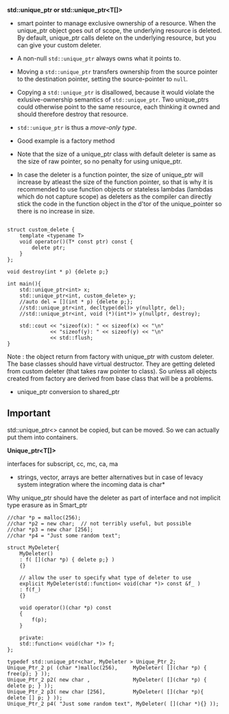 **std::unique_ptr<T> or std::unique_ptr<T[]>**

- smart pointer to manage exclusive ownership of a resource.
When the unique_ptr object goes out of scope, the underlying resource is deleted. By default, unique_ptr calls delete on the underlying resource, but you can give your custom deleter.

- A non-null `std::unique_ptr` always owns what it points to.

- Moving a `std::unique_ptr` transfers ownership from the source pointer to the destination pointer, setting the source-pointer to `null`.

- Copying a `std::unique_ptr` is disallowed, because it would violate the exlusive-ownership semantics of `std::unique_ptr`. Two unique_ptrs could otherwise point to the same resource, each thinking it owned and should therefore destroy that resource.

- `std::unique_ptr` is thus a *move-only type*.

- Good example is a factory method

- Note that the size of a unique_ptr class with default deleter is same as the size of raw pointer, so no penalty for using unique_ptr.

- In case the deleter is a function pointer, the size of unique_ptr will increase by atleast the size of the function pointer, so that is why it is recommended to use function objects or stateless lambdas (lambdas which do not capture scope) as deleters as the compiler can directly stick the code in the function object in the d'tor of the unique_pointer so there is no increase in size.


```

struct custom_delete {
    template <typename T>
    void operator()(T* const ptr) const {
        delete ptr;
    }
};

void destroy(int * p) {delete p;}

int main(){
    std::unique_ptr<int> x;
    std::unique_ptr<int, custom_delete> y;
    //auto del = [](int * p) {delete p;};
    //std::unique_ptr<int, decltype(del)> y(nullptr, del);
    //std::unique_ptr<int, void (*)(int*)> y(nullptr, destroy);

    std::cout << "sizeof(x): " << sizeof(x) << "\n"
              << "sizeof(y): " << sizeof(y) << "\n"
              << std::flush;
}
```

Note : the object return from factory with unique_ptr with custom deleter. The base classes should have virtual destructor. They are getting deleted from custom deleter (that takes raw pointer to class).
So unless all objects created from factory are derived from base class that will be a problems.

- unique_ptr conversion to shared_ptr

Important
---------
std::unique_ptr<> cannot be copied, but can be moved. So we can actually put them into containers.

**Unique_ptr<T[]>**

interfaces for subscript, cc, mc,  ca, ma

- strings, vector, arrays are better alternatives but in case of levacy system integration where the incoming data is char*

Why unique_ptr should have the deleter as part of interface and not implicit type erasure as in Smart_ptr


```
//char *p = malloc(256);
//char *p2 = new char;  // not terribly useful, but possible
//char *p3 = new char [256];
//char *p4 = "Just some random text";

struct MyDeleter{
    MyDeleter()
    : f( [](char *p) { delete p;} )
    {}

    // allow the user to specify what type of deleter to use
    explicit MyDeleter(std::function< void(char *)> const &f_ )
    : f(f_)
    {}

    void operator()(char *p) const
    {
        f(p);
    }

    private:
    std::function< void(char *)> f;
};

typedef std::unique_ptr<char, MyDeleter > Unique_Ptr_2;
Unique_Ptr_2 p( (char *)malloc(256),     MyDeleter( [](char *p) { free(p); } ));
Unique_Ptr_2 p2( new char ,              MyDeleter( [](char *p) { delete p; } ));
Unique_Ptr_2 p3( new char [256],         MyDeleter( [](char *p){ delete [] p; } ));
Unique_Ptr_2 p4( "Just some random text", MyDeleter( [](char *){} ));

```



